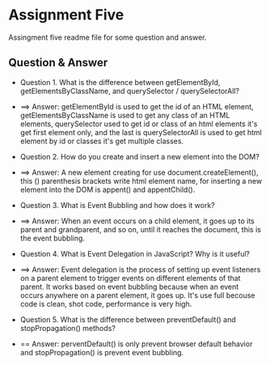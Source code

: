 # Assignment Five 
Assingment five readme file for some question and answer.

## Question & Answer
- Question 1. What is the difference between getElementById, getElementsByClassName, and querySelector / querySelectorAll?
- ==> Answer: getElementById is used to get the id of an HTML element, getElementsByClassName is used to get any class of an HTML elements, querySelector used to get id or class of an html elements it's get first element only, and the last is querySelectorAll is used to get html element by id or classes it's get multiple classes.


- Question 2. How do you create and insert a new element into the DOM?
- ==> Answer: A new element creating for use document.createElement(), this () parenthesis brackets write html element name, for inserting a new element into the DOM is appent() and appentChild().


- Question 3. What is Event Bubbling and how does it work?
- ==> Answer: When an event occurs on a child element, it goes up to its parent and grandparent, and so on, until it reaches the document, this is the event bubbling.


- Question 4. What is Event Delegation in JavaScript? Why is it useful?
- ==> Answer: Event delegation is the process of setting up event listeners on a parent element to trigger events on different elements of that parent. It works based on event bubbling because when an event occurs anywhere on a parent element, it goes up. It's use full becouse code is clean, shot code, performance is very high.


- Question 5. What is the difference between preventDefault() and stopPropagation() methods?
- == Answer: perventDefault() is only prevent browser default behavior and stopPropagation() is prevent event bubbling.
